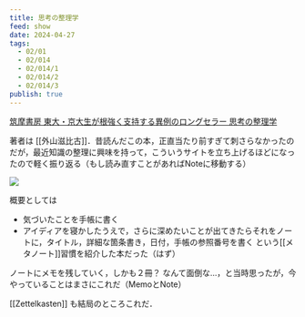 ```yaml
---
title: 思考の整理学
feed: show
date: 2024-04-27
tags:
  - 02/01
  - 02/014
  - 02/014/1
  - 02/014/2
  - 02/014/3
publish: true
---
```

[筑摩書房 東大・京大生が根強く支持する異例のロングセラー 思考の整理学](https://www.chikumashobo.co.jp/special/shikounoseirigaku/)

著者は [[外山滋比古]]．昔読んだこの本，正直当たり前すぎて刺さらなかったのだが，最近知識の整理に興味を持って，こういうサイトを立ち上げるほどになったので軽く振り返る（もし読み直すことがあればNoteに移動する）

![](https://www.chikumashobo.co.jp/special/shikounoseirigaku/assets/img/sample-kaitei.webp)

概要としては
- 気づいたことを手帳に書く
- アイディアを寝かしたうえで，さらに深めたいことが出てきたらそれをノートに，タイトル，詳細な箇条書き，日付，手帳の参照番号を書く
という[[メタノート]]習慣を紹介した本だった（はず）

ノートにメモを残していく，しかも２冊？ なんて面倒な…，と当時思ったが，今やっていることはまさにこれだ（MemoとNote）

[[Zettelkasten]] も結局のところこれだ．